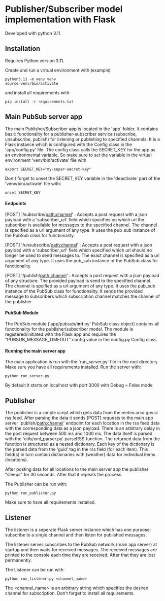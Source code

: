 # Publisher/Subscriber model implementation with Flask
Developed with python 3.11.

## Installation
Requires Python version 3.11.

Create and run a virtual environment with (example)
```
python3.11 -m venv venv
source venv/bin/activate
```
and install all requirements with
```
pip install -r requirements.txt
```

## Main PubSub server app
The main Publisher/Subscriber app is located in the 'app' folder.
It contains basic functionality for a publisher-subscriber service
(subscribe, unsubscribe, publish) for listening or publishing to
specified channels.
It is a Flask instance which is configured with the Config class in the
'app/config.py' file. The config class calls the SECRET_KEY for the app
as an environmental variable. So make sure to set the variable in the
virtual environment 'venv/bin/activate' file with
```
export SECRET_KEY="my-super-secret-key"
```

Don't forget to unset the SECRET_KEY variable in the 'deactivate' part of the
'venv/bin/activate' file with:
```
unset SECRET_KEY
```

#### Endpoints
[POST] '/subscribe/<path:channel>' : Accepts a post request with a json payload
                                    with a 'subscriber_url' field which specifies on which
                                    url the subscriber is available for messages to the specified
                                    channel. The channel is specified as a url argument of any type.
                                    It uses the pub_sub instance of the PubSub class for functionality.

[POST] '/unsubscribe/<path:channel>' : Accepts a post request with a json payload with a 'subscriber_url'
                                        field which specified which url should no longer be used to send messages to.
                                        The exact channel is specified as a url argument of any type.
                                        It uses the pub_sub instance of the PubSub class for functionality.

[POST] '/publish/<path:channel>' : Accepts a post request with a json payload of any structure. The provided 
                                    payload is send to the specified channel. The channel is spcified as a url
                                    argument of any type.
                                    It uses the pub_sub instance of the PubSub class for functionality.
                                    It sends the provided message to subscribers which subscription channel
                                    matches the channel of the publisher

#### PubSub Module
The PubSub module ('app/pubsub/__init__.py' PubSub class object) contains all functionality for the publisher/subscriber model.
The module is registered/initiated with the Flask app and requires the "PUBSUB_MESSAGE_TIMEOUT" config value in the config.py
Config class.

#### Running the main server app
The main application is run with the 'run_server.py' file in the root directory. Make sure you have all requirements installed.
Run the server with:
```
python run_server.py
```
By default it starts on localhost with port 3000 with Debug = False mode


## Publisher
The publisher is a simple script which gets data from the meteo.arso.gov.si rss feed. After parsing the data
it sends [POST] requests to the main app server 'publish/<path:channel>' endpoint for each location in the rss feed data
with the corresponding data as a json payload. There is an arbitrary delay in the post request between 500 ms and 1000 ms.
The data itself is parsed with the 'utils/xml_parser.py' parseRSS function. The returned data from the function is structured
as a nested dictionary. Each key of the dictionary is the parsed data from the 'guid' tag in the rss field (for each item).
This field(s) in turn contain dictionaries with (weather) data for individual items (locations).

After posting data for all locations to the main server app the publisher "sleeps" for 30 seconds. After that it repeats the
process.

The Publisher can be run with:
```
python run_publisher.py
```
Make sure to have all requirements installed.

## Listener
The listener is a seperate Flask server instance which has one purpose: subscribe to a single channel
and then listen for published messages.

The listener server subscribes to the PubSub network (main app server) at startup and then waits for received messages.
The received messages are printed to the console each time they are received. After that they are lost permanently.

The Listener can be run with:
```
python run_listener.py <channel_name>
```

The <channel_name> is an arbitrary string which specifies the desired channel for subscription.
Don't forget to install all requirements.